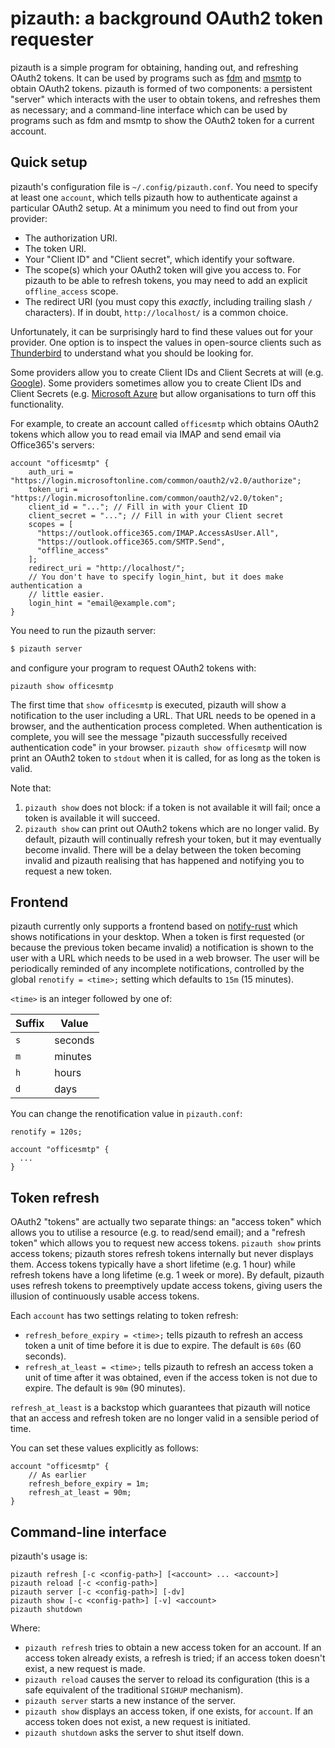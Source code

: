 # pizauth: a background OAuth2 token requester

pizauth is a simple program for obtaining, handing out, and refreshing OAuth2
tokens. It can be used by programs such as [fdm](https://github.com/nicm/fdm)
and [msmtp](https://marlam.de/msmtp/) to obtain OAuth2 tokens. pizauth is
formed of two components: a persistent "server" which interacts with the
user to obtain tokens, and refreshes them as necessary; and a command-line
interface which can be used by programs such as fdm and msmtp to show the
OAuth2 token for a current account.

## Quick setup

pizauth's configuration file is `~/.config/pizauth.conf`. You need to specify
at least one `account`, which tells pizauth how to authenticate against a
particular OAuth2 setup. At a minimum you need to find out from your provider:

  * The authorization URI.
  * The token URI.
  * Your "Client ID" and "Client secret", which identify your software.
  * The scope(s) which your OAuth2 token will give you access to. For
    pizauth to be able to refresh tokens, you may need to add an explicit
    `offline_access` scope.
  * The redirect URI (you must copy this *exactly*, including trailing
    slash `/` characters). If in doubt, `http://localhost/` is a common
    choice.

Unfortunately, it can be surprisingly hard to find these values out for your
provider. One option is to inspect the values in open-source clients such as
[Thunderbird](https://searchfox.org/comm-central/rev/234e91aa01d199c6b51183aa03328d556342acc8/mailnews/base/src/OAuth2Providers.jsm#126-135)
to understand what you should be looking for.

Some providers allow you to create Client IDs and Client Secrets at will (e.g.
[Google](https://console.developers.google.com/projectselector/apis/credentials)).
Some providers sometimes allow you to create Client IDs and Client Secrets
(e.g. [Microsoft
Azure](https://docs.microsoft.com/en-us/azure/active-directory/develop/quickstart-register-app)
but allow organisations to turn off this functionality.

For example, to create an account called `officesmtp` which obtains OAuth2
tokens which allow you to read email via IMAP and send email via Office365's
servers:

```
account "officesmtp" {
    auth_uri = "https://login.microsoftonline.com/common/oauth2/v2.0/authorize";
    token_uri = "https://login.microsoftonline.com/common/oauth2/v2.0/token";
    client_id = "..."; // Fill in with your Client ID
    client_secret = "..."; // Fill in with your Client secret
    scopes = [
      "https://outlook.office365.com/IMAP.AccessAsUser.All",
      "https://outlook.office365.com/SMTP.Send",
      "offline_access"
    ];
    redirect_uri = "http://localhost/";
    // You don't have to specify login_hint, but it does make authentication a
    // little easier.
    login_hint = "email@example.com";
}
```

You need to run the pizauth server:

```sh
$ pizauth server
```

and configure your program to request OAuth2 tokens with:

```
pizauth show officesmtp
```

The first time that `show officesmtp` is executed, pizauth will show a notification
to the user including a URL. That URL needs to be opened in a browser, and the
authentication process completed. When authentication is complete, you will see
the message "pizauth successfully received authentication code" in your
browser. `pizauth show officesmtp` will now print an OAuth2 token to `stdout`
when it is called, for as long as the token is valid.

Note that:

  1. `pizauth show` does not block: if a token is not available it will fail;
     once a token is available it will succeed.
  2. `pizauth show` can print out OAuth2 tokens which are no longer valid.
     By default, pizauth will continually refresh your token, but it may eventually
     become invalid. There will be a delay between the token becoming invalid
     and pizauth realising that has happened and notifying you to request a
     new token.


## Frontend

pizauth currently only supports a frontend based on
[notify-rust](https://crates.io/crates/notify-rust) which shows notifications
in your desktop. When a token is first requested (or because the previous token
became invalid) a notification is shown to the user with a URL which needs to
be used in a web browser. The user will be periodically reminded of any
incomplete notifications, controlled by the global `renotify = <time>;` setting
which defaults to `15m` (15 minutes).

`<time>` is an integer followed by one of:

| Suffix | Value   |
|--------|---------|
| `s`    | seconds |
| `m`    | minutes |
| `h`    | hours   |
| `d`    | days    |

You can change the renotification value in `pizauth.conf`:

```
renotify = 120s;

account "officesmtp" {
  ...
}
```


## Token refresh

OAuth2 "tokens" are actually two separate things: an "access token" which
allows you to utilise a resource (e.g. to read/send email); and a "refresh
token" which allows you to request new access tokens. `pizauth show` prints
access tokens; pizauth stores refresh tokens internally but never displays
them. Access tokens typically have a short lifetime (e.g. 1 hour) while refresh
tokens have a long lifetime (e.g. 1 week or more). By default, pizauth uses
refresh tokens to preemptively update access tokens, giving users the illusion
of continuously usable access tokens.

Each `account` has two settings relating to token refresh:

  * `refresh_before_expiry = <time>;` tells pizauth to refresh an access token
    a unit of time before it is due to expire. The default is `60s` (60
    seconds).
  * `refresh_at_least = <time>;` tells pizauth to refresh an access token a
    unit of time after it was obtained, even if the access token is not due to
    expire. The default is `90m` (90 minutes).

`refresh_at_least` is a backstop which guarantees that pizauth will notice that
an access and refresh token are no longer valid in a sensible period of time.


You can set these values explicitly as follows:

```
account "officesmtp" {
    // As earlier
    refresh_before_expiry = 1m;
    refresh_at_least = 90m;
}
```


## Command-line interface

pizauth's usage is:

```
pizauth refresh [-c <config-path>] [<account> ... <account>]
pizauth reload [-c <config-path>]
pizauth server [-c <config-path>] [-dv]
pizauth show [-c <config-path>] [-v] <account>
pizauth shutdown
```

Where:

* `pizauth refresh` tries to obtain a new access token for an account. If an
  access token already exists, a refresh is tried; if an access token doesn't
  exist, a new request is made.
* `pizauth reload` causes the server to reload its configuration (this is
  a safe equivalent of the traditional `SIGHUP` mechanism).
* `pizauth server` starts a new instance of the server.
* `pizauth show` displays an access token, if one exists, for `account`. If an
  access token does not exist, a new request is initiated.
* `pizauth shutdown` asks the server to shut itself down.
